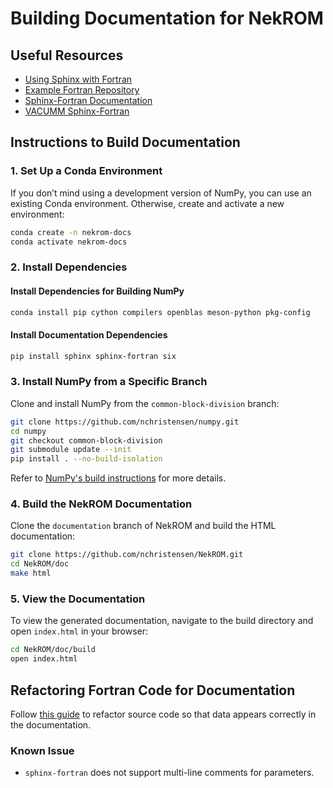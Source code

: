 # Building Documentation for NekROM

## Useful Resources
- [Using Sphinx with Fortran](https://ostueker.github.io/Example_Fortran/UsingSphinxFortran.html)
- [Example Fortran Repository](https://github.com/ostueker/Example_Fortran)
- [Sphinx-Fortran Documentation](https://sphinx-fortran.readthedocs.io/en/latest/user.autodoc.html)
- [VACUMM Sphinx-Fortran](https://github.com/VACUMM/sphinx-fortran/tree/master)

## Instructions to Build Documentation

### 1. Set Up a Conda Environment
If you don’t mind using a development version of NumPy, you can use an existing Conda environment. Otherwise, create and activate a new environment:
```sh
conda create -n nekrom-docs
conda activate nekrom-docs
```

### 2. Install Dependencies

#### Install Dependencies for Building NumPy
```sh
conda install pip cython compilers openblas meson-python pkg-config
```

#### Install Documentation Dependencies
```sh
pip install sphinx sphinx-fortran six
```

### 3. Install NumPy from a Specific Branch
Clone and install NumPy from the `common-block-division` branch:
```sh
git clone https://github.com/nchristensen/numpy.git
cd numpy
git checkout common-block-division
git submodule update --init
pip install . --no-build-isolation
```
Refer to [NumPy's build instructions](https://numpy.org/doc/stable//building/index.html#building-from-source-to-use-numpy) for more details.

### 4. Build the NekROM Documentation
Clone the `documentation` branch of NekROM and build the HTML documentation:
```sh
git clone https://github.com/nchristensen/NekROM.git
cd NekROM/doc
make html
```

### 5. View the Documentation
To view the generated documentation, navigate to the build directory and open `index.html` in your browser:
```sh
cd NekROM/doc/build
open index.html
```

## Refactoring Fortran Code for Documentation
Follow [this guide](https://ostueker.github.io/Example_Fortran/RefactoringFortranForSphinx.html) to refactor source code so that data appears correctly in the documentation.

### Known Issue
- `sphinx-fortran` does not support multi-line comments for parameters.
